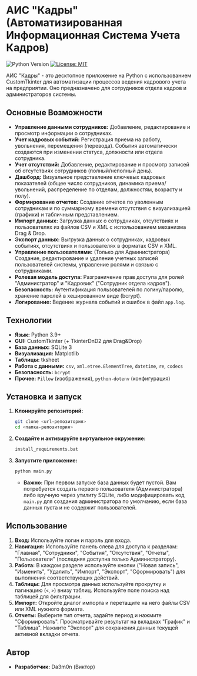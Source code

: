 # АИС "Кадры" (Автоматизированная Информационная Система Учета Кадров)

![Python Version](https://img.shields.io/badge/python-3.9%2B-blue.svg)
[![License: MIT](https://img.shields.io/badge/License-MIT-yellow.svg)](https://opensource.org/licenses/MIT)

АИС "Кадры" - это десктопное приложение на Python с использованием CustomTkinter для автоматизации процессов ведения кадрового учета на предприятии. Оно предназначено для сотрудников отдела кадров и администраторов системы.

## Основные Возможности

- **Управление данными сотрудников:** Добавление, редактирование и просмотр информации о сотрудниках.
- **Учет кадровых событий:** Регистрация приема на работу, увольнения, перемещения (перевода). События автоматически создаются при изменении статуса, должности или отдела сотрудника.
- **Учет отсутствий:** Добавление, редактирование и просмотр записей об отсутствиях сотрудников (полный/неполный день).
- **Дашборд:** Визуальное представление ключевых кадровых показателей (общее число сотрудников, динамика приема/увольнений, распределение по отделам, должностям, возрасту и полу).
- **Формирование отчетов:** Создание отчетов по уволенным сотрудникам и по суммарному времени отсутствия с визуализацией (графики) и табличным представлением.
- **Импорт данных:** Загрузка данных о сотрудниках, отсутствиях и пользователях из файлов CSV и XML с использованием механизма Drag & Drop.
- **Экспорт данных:** Выгрузка данных о сотрудниках, кадровых событиях, отсутствиях и пользователях в форматах CSV и XML.
- **Управление пользователями:** (Только для Администратора) Создание, редактирование и удаление учетных записей пользователей системы, управление ролями и связью с сотрудниками.
- **Ролевая модель доступа:** Разграничение прав доступа для ролей "Администратор" и "Кадровик" ("Сотрудник отдела кадров").
- **Безопасность:** Аутентификация пользователей по логину/паролю, хранение паролей в хешированном виде (bcrypt).
- **Логирование:** Ведение журнала событий и ошибок в файл `app.log`.

## Технологии

- **Язык:** Python 3.9+
- **GUI:** CustomTkinter (+ TkinterDnD2 для Drag&Drop)
- **База данных:** SQLite 3
- **Визуализация:** Matplotlib
- **Таблицы:** tksheet
- **Работа с данными:** `csv`, `xml.etree.ElementTree`, `datetime`, `re`, `codecs`
- **Безопасность:** `bcrypt`
- **Прочее:** `Pillow` (изображения), `python-dotenv` (конфигурация)

## Установка и запуск

1.  **Клонируйте репозиторий:**
    ```bash
    git clone <url-репозитория>
    cd <папка-репозитория>
    ```
2.  **Создайте и активируйте виртуальное окружение:**
    ```bash
    install_requirements.bat
    ```
3.  **Запустите приложение:**
    ```bash
    python main.py
    ```
    - **Важно:** При первом запуске база данных будет пустой. Вам потребуется создать первого пользователя (Администратора) либо вручную через утилиту SQLite, либо модифицировать код `main.py` для создания администратора по умолчанию, если база данных пуста и не содержит пользователей.

## Использование

1.  **Вход:** Используйте логин и пароль для входа.
2.  **Навигация:** Используйте панель слева для доступа к разделам: "Главная", "Сотрудники", "События", "Отсутствия", "Отчеты", "Пользователи" (последняя доступна только Администратору).
3.  **Работа:** В каждом разделе используйте кнопки ("Новая запись", "Изменить", "Удалить", "Импорт", "Экспорт", "Сформировать") для выполнения соответствующих действий.
4.  **Таблицы:** Для просмотра данных используйте прокрутку и пагинацию (`<`, `>`) внизу таблиц. Используйте поле поиска над таблицей для фильтрации.
5.  **Импорт:** Откройте диалог импорта и перетащите на него файлы CSV или XML нужного формата.
6.  **Отчеты:** Выберите тип отчета, задайте период и нажмите "Сформировать". Просматривайте результат на вкладках "График" и "Таблица". Нажмите "Экспорт" для сохранения данных текущей активной вкладки отчета.

## Автор

- **Разработчик:** Da3m0n (Виктор)
